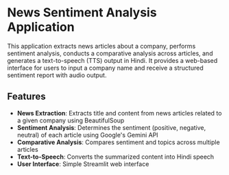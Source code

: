 # News Sentiment Analysis Application

This application extracts news articles about a company, performs sentiment analysis, conducts a comparative analysis across articles, and generates a text-to-speech (TTS) output in Hindi. It provides a web-based interface for users to input a company name and receive a structured sentiment report with audio output.

## Features

- **News Extraction**: Extracts title and content from news articles related to a given company using BeautifulSoup
- **Sentiment Analysis**: Determines the sentiment (positive, negative, neutral) of each article using Google's Gemini API
- **Comparative Analysis**: Compares sentiment and topics across multiple articles
- **Text-to-Speech**: Converts the summarized content into Hindi speech
- **User Interface**: Simple Streamlit web interface